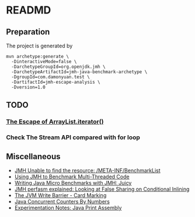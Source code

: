 # READMD

## Preparation

The project is generated by

```
mvn archetype:generate \
  -DinteractiveMode=false \
  -DarchetypeGroupId=org.openjdk.jmh \   
  -DarchetypeArtifactId=jmh-java-benchmark-archetype \
  -DgroupId=com.damonyuan.test \
  -DartifactId=jmh-escape-analysis \
  -Dversion=1.0
```
## TODO

### [The Escape of ArrayList.iterator()](https://psy-lob-saw.blogspot.com/2014/12/the-escape-of-arraylistiterator.html)

### Check The Stream API compared with for loop

## Miscellaneous

- [JMH Unable to find the resource: /META-INF/BenchmarkList](https://stackoverflow.com/questions/38056899/jmh-unable-to-find-the-resource-meta-inf-benchmarklist)
- [Using JMH to Benchmark Multi-Threaded Code](https://psy-lob-saw.blogspot.com/2013/05/using-jmh-to-benchmark-multi-threaded.html)
- [Writing Java Micro Benchmarks with JMH: Juicy](https://psy-lob-saw.blogspot.com/2013/04/writing-java-micro-benchmarks-with-jmh.html)
- [JMH perfasm explained: Looking at False Sharing on Conditional Inlining](https://psy-lob-saw.blogspot.com/2015/07/jmh-perfasm.html)
- [The JVM Write Barrier - Card Marking](https://psy-lob-saw.blogspot.com/2014/10/the-jvm-write-barrier-card-marking.html)
- [Java Concurrent Counters By Numbers](https://psy-lob-saw.blogspot.com/2013/06/java-concurrent-counters-by-numbers.html)
- [Experimentation Notes: Java Print Assembly](https://psy-lob-saw.blogspot.com/2013/01/java-print-assembly.html)